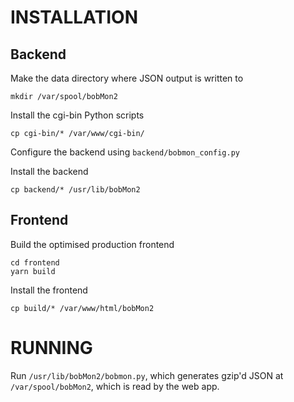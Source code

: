 # INSTALLATION

## Backend

Make the data directory where JSON output is written to
```
mkdir /var/spool/bobMon2
```

Install the cgi-bin Python scripts
```
cp cgi-bin/* /var/www/cgi-bin/
```

Configure the backend using `backend/bobmon_config.py`

Install the backend
```
cp backend/* /usr/lib/bobMon2
```

## Frontend

Build the optimised production frontend
```
cd frontend
yarn build
```

Install the frontend
```
cp build/* /var/www/html/bobMon2
```

# RUNNING

Run `/usr/lib/bobMon2/bobmon.py`, which generates gzip'd JSON at `/var/spool/bobMon2`, which is read by the web app.